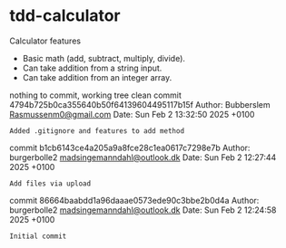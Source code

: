 # tdd-calculator
Calculator features
 - Basic math (add, subtract, multiply, divide).
 - Can take addition from a string input.
 - Can take addition from an integer array.


nothing to commit, working tree clean
commit 4794b725b0ca355640b50f64139604495117b15f
Author: Bubberslem <Rasmussenm0@gmail.com>
Date:   Sun Feb 2 13:32:50 2025 +0100

    Added .gitignore and features to add method

commit b1cb6143ce4a205a9a8fce28c1ea0617c7298e7b
Author: burgerbolle2 <madsingemanndahl@outlook.dk>
Date:   Sun Feb 2 12:27:44 2025 +0100

    Add files via upload

commit 86664baabdd1a96daaae0573ede90c3bbe2b0d4a
Author: burgerbolle2 <madsingemanndahl@outlook.dk>
Date:   Sun Feb 2 12:24:58 2025 +0100

    Initial commit
